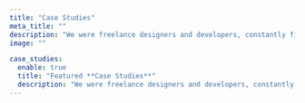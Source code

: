 ```yaml
---
title: "Case Studies"
meta_title: ""
description: "We were freelance designers and developers, constantly finding ourselves deep in vague feedback. This made every client and team"
image: ""

case_studies:
  enable: true
  title: "Featured **Case Studies**"
  description: "We were freelance designers and developers, constantly finding ourselves deep in vague feedback. This made every client and team"
---
```

